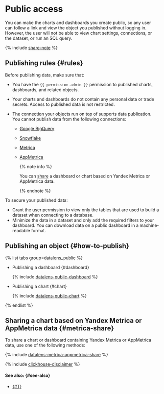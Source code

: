 # Public access

You can make the charts and dashboards you create public, so any user can follow a link and view the object you published without logging in. However, the user will not be able to view chart settings, connections, or the dataset, or run an SQL query.

{% include [share-note](../../_includes/datalens/datalens-share-note.md) %}

## Publishing rules {#rules}

Before publishing data, make sure that:

* You have the `{{ permission-admin }}` permission to published charts, dashboards, and related objects.
* Your charts and dashboards do not contain any personal data or trade secrets. Access to published data is not restricted.
* The connection your objects run on top of supports data publication. You cannot publish data from the following connections:

   * [Google BigQuery](../operations/connection/create-big-query.md)
   * [Snowflake](../operations/connection/create-snowflake.md)
   * [Metrica](../operations/connection/create-metrica-api.md)
   * [AppMetrica](../operations/connection/create-appmetrica.md)

      {% note info %}

      You can [share](#metrica-share) a dashboard or chart based on Yandex Metrica or AppMetrica data.

      {% endnote %}

To secure your published data:

* Grant the user permission to view only the tables that are used to build a dataset when connecting to a database.
* Minimize the data in a dataset and only add the required filters to your dashboard. You can download data on a public dashboard in a machine-readable format.

## Publishing an object {#how-to-publish}

{% list tabs group=datalens_public %}

- Publishing a dashboard {#dashboard}

   {% include [datalens-public-dashboard](../../_includes/datalens/operations/datalens-public-dashboard.md) %}

- Publishing a chart {#chart}

   {% include [datalens-public-chart](../../_includes/datalens/operations/datalens-public-chart.md) %}

{% endlist %}

## Sharing a chart based on Yandex Metrica or AppMetrica data {#metrica-share}

To share a chart or dashboard containing Yandex Metrica or AppMetrica data, use one of the following methods:

{% include [datalens-metrica-appmetrica-share](../../_includes/datalens/datalens-metrica-appmetrica-share.md) %}

{% include [clickhouse-disclaimer](../../_includes/clickhouse-disclaimer.md) %}

#### See also: {#see-also}

* [{#T}](../security/embedded-objects.md)